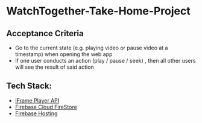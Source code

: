 # WatchTogether-Take-Home-Project

## Acceptance Criteria
- Go to the current state (e.g. playing video or pause video at a timestamp) when opening the web app
- If one user conducts an action (play / pause / seek) , then all other users will see the result of said action


## Tech Stack:
- [IFrame Player API](https://developers.google.com/youtube/iframe_api_reference)
- [Firebase Cloud FireStore](https://firebase.google.com/docs/firestore)
- [Firebase Hosting](https://firebase.google.com/docs/hosting)
<!-- - [Bootstrap](https://getbootstrap.com/) for a quick style fix -->